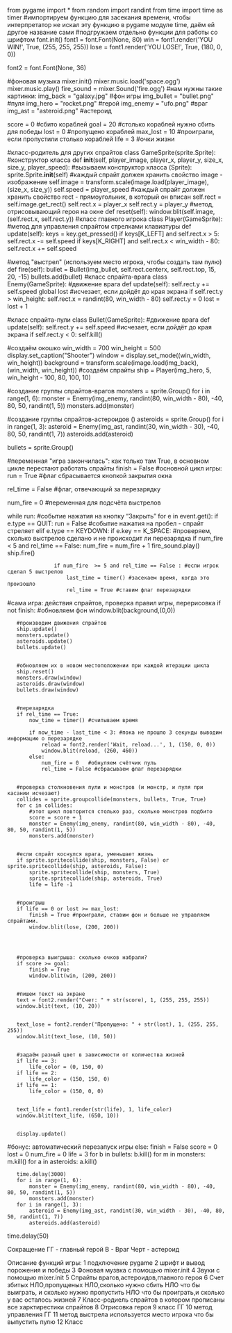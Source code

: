 from pygame import *
from random import randint
from time import time as timer #импортируем функцию для засекания времени, чтобы интерпретатор не искал эту функцию в pygame модуле time, даём ей другое название сами
#подгружаем отдельно функции для работы со шрифтом
font.init()
font1 = font.Font(None, 80)
win = font1.render('YOU WIN!', True, (255, 255, 255))
lose = font1.render('YOU LOSE!', True, (180, 0, 0))


font2 = font.Font(None, 36)


#фоновая музыка
mixer.init()
mixer.music.load('space.ogg')
mixer.music.play()
fire_sound = mixer.Sound('fire.ogg')
#нам нужны такие картинки:
img_back = "galaxy.jpg" #фон игры
img_bullet = "bullet.png" #пуля
img_hero = "rocket.png" #герой
img_enemy = "ufo.png" #враг
img_ast = "asteroid.png" #астероид


score = 0 #сбито кораблей
goal = 20 #столько кораблей нужно сбить для победы
lost = 0 #пропущено кораблей
max_lost = 10 #проиграли, если пропустили столько кораблей
life = 3  #очки жизни


#класс-родитель для других спрайтов
class GameSprite(sprite.Sprite):
#конструктор класса
  def __init__(self, player_image, player_x, player_y, size_x, size_y, player_speed):
      #вызываем конструктор класса (Sprite):
      sprite.Sprite.__init__(self)
      #каждый спрайт должен хранить свойство image - изображение
      self.image = transform.scale(image.load(player_image), (size_x, size_y))
      self.speed = player_speed
      #каждый спрайт должен хранить свойство rect - прямоугольник, в который он вписан
      self.rect = self.image.get_rect()
      self.rect.x = player_x
      self.rect.y = player_y
#метод, отрисовывающий героя на окне
  def reset(self):
      window.blit(self.image, (self.rect.x, self.rect.y))
#класс главного игрока
class Player(GameSprite):
  #метод для управления спрайтом стрелками клавиатуры
   def update(self):
       keys = key.get_pressed()
       if keys[K_LEFT] and self.rect.x > 5:
           self.rect.x -= self.speed
       if keys[K_RIGHT] and self.rect.x < win_width - 80:
           self.rect.x += self.speed


   #метод "выстрел" (используем место игрока, чтобы создать там пулю)
   def fire(self):
       bullet = Bullet(img_bullet, self.rect.centerx, self.rect.top, 15, 20, -15)
       bullets.add(bullet)
#класс спрайта-врага 
class Enemy(GameSprite):
  #движение врага
  def update(self):
      self.rect.y += self.speed
      global lost
      #исчезает, если дойдёт до края экрана
      if self.rect.y > win_height:
          self.rect.x = randint(80, win_width - 80)
          self.rect.y = 0
          lost = lost + 1


#класс спрайта-пули 
class Bullet(GameSprite):
  #движение врага
  def update(self):
      self.rect.y += self.speed
      #исчезает, если дойдёт до края экрана
      if self.rect.y < 0:
          self.kill()
  
#создаём окошко
win_width = 700
win_height = 500
display.set_caption("Shooter")
window = display.set_mode((win_width, win_height))
background = transform.scale(image.load(img_back), (win_width, win_height))
#создаём спрайты
ship = Player(img_hero, 5, win_height - 100, 80, 100, 10)


#создание группы спрайтов-врагов
monsters = sprite.Group()
for i in range(1, 6):
  monster = Enemy(img_enemy, randint(80, win_width - 80), -40, 80, 50, randint(1, 5))
  monsters.add(monster)


#создание группы спрайтов-астероидов ()
asteroids = sprite.Group()
for i in range(1, 3):
   asteroid = Enemy(img_ast, randint(30, win_width - 30), -40, 80, 50, randint(1, 7))
   asteroids.add(asteroid)


bullets = sprite.Group()


#переменная "игра закончилась": как только там True, в основном цикле перестают работать спрайты
finish = False
#основной цикл игры:
run = True #флаг сбрасывается кнопкой закрытия окна


rel_time = False #флаг, отвечающий за перезарядку


num_fire = 0  #переменная для подсчёта выстрелов         


while run:
   #событие нажатия на кнопку “Закрыть”
   for e in event.get():
       if e.type == QUIT:
           run = False
       #событие нажатия на пробел - спрайт стреляет
       elif e.type == KEYDOWN:
           if e.key == K_SPACE:
                   #проверяем, сколько выстрелов сделано и не происходит ли перезарядка
                   if num_fire < 5 and rel_time == False:
                       num_fire = num_fire + 1
                       fire_sound.play()
                       ship.fire()
                     
                   if num_fire  >= 5 and rel_time == False : #если игрок сделал 5 выстрелов
                       last_time = timer() #засекаем время, когда это произошло
                       rel_time = True #ставим флаг перезарядки
              
   #сама игра: действия спрайтов, проверка правил игры, перерисовка
   if not finish:
       #обновляем фон
       window.blit(background,(0,0))


       #производим движения спрайтов
       ship.update()
       monsters.update()
       asteroids.update()
       bullets.update()


       #обновляем их в новом местоположении при каждой итерации цикла
       ship.reset()
       monsters.draw(window)
       asteroids.draw(window)
       bullets.draw(window)


       #перезарядка
       if rel_time == True:
           now_time = timer() #считываем время
       
           if now_time - last_time < 3: #пока не прошло 3 секунды выводим информацию о перезарядке
               reload = font2.render('Wait, reload...', 1, (150, 0, 0))
               window.blit(reload, (260, 460))
           else:
               num_fire = 0   #обнуляем счётчик пуль
               rel_time = False #сбрасываем флаг перезарядки


       #проверка столкновения пули и монстров (и монстр, и пуля при касании исчезают)
       collides = sprite.groupcollide(monsters, bullets, True, True)
       for c in collides:
           #этот цикл повторится столько раз, сколько монстров подбито
           score = score + 1
           monster = Enemy(img_enemy, randint(80, win_width - 80), -40, 80, 50, randint(1, 5))
           monsters.add(monster)


       #если спрайт коснулся врага, уменьшает жизнь
       if sprite.spritecollide(ship, monsters, False) or sprite.spritecollide(ship, asteroids, False):
           sprite.spritecollide(ship, monsters, True)
           sprite.spritecollide(ship, asteroids, True)
           life = life -1


       #проигрыш
       if life == 0 or lost >= max_lost:
           finish = True #проиграли, ставим фон и больше не управляем спрайтами.
           window.blit(lose, (200, 200))




       #проверка выигрыша: сколько очков набрали?
       if score >= goal:
           finish = True
           window.blit(win, (200, 200))


       #пишем текст на экране
       text = font2.render("Счет: " + str(score), 1, (255, 255, 255))
       window.blit(text, (10, 20))


       text_lose = font2.render("Пропущено: " + str(lost), 1, (255, 255, 255))
       window.blit(text_lose, (10, 50))


       #задаём разный цвет в зависимости от количества жизней
       if life == 3:
           life_color = (0, 150, 0)
       if life == 2:
           life_color = (150, 150, 0)
       if life == 1:
           life_color = (150, 0, 0)


       text_life = font1.render(str(life), 1, life_color)
       window.blit(text_life, (650, 10))


       display.update()


   #бонус: автоматический перезапуск игры
   else:
       finish = False
       score = 0
       lost = 0
       num_fire = 0
       life = 3
       for b in bullets:
           b.kill()
       for m in monsters:
           m.kill()
       for a in asteroids:
           a.kill()   
    
       time.delay(3000)
       for i in range(1, 6):
           monster = Enemy(img_enemy, randint(80, win_width - 80), -40, 80, 50, randint(1, 5))
           monsters.add(monster)
       for i in range(1, 3):
           asteroid = Enemy(img_ast, randint(30, win_width - 30), -40, 80, 50, randint(1, 7))
           asteroids.add(asteroid)   


   time.delay(50)
   
Сокращение 
ГГ - главный герой 
В - Враг 
Черт - астероид

Описание функций игры:
1 подключение pygame 
2 шрифт и вывод порожения и победы 
3 Фоновая музвка с помощью mixer.init 
4 Звуки с помощью mixer.init
5 Спрайты врагов,астероидов,главного героя 
6 Счет збитых НЛО,пропущеных НЛО,сколько нужно сбить НЛО что бы выиграть, и сколько нужно пропустить НЛО что бы проиграть,и сколько у вас осталось жизней 
7 Класс-родиель спрайтов в котором прописаны все харктирестики спрайтов 
8 Отрисовка героя 
9 класс ГГ
10 метод управления ГГ
11 метод выстрела используется место игрока что бы выпустить пулю 
12 Класс

